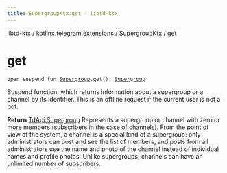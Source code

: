```yaml
---
title: SupergroupKtx.get - libtd-ktx
---
```


[libtd-ktx](../../index.html) / [kotlinx.telegram.extensions](../index.html) / [SupergroupKtx](index.html) / [get](./get.html)

# get

`open suspend fun `[`Supergroup`](https://tdlibx.github.io/td/docs/org/drinkless/td/libcore/telegram/TdApi.Supergroup.html)`.get(): `[`Supergroup`](https://tdlibx.github.io/td/docs/org/drinkless/td/libcore/telegram/TdApi.Supergroup.html)

Suspend function, which returns information about a supergroup or a channel by its identifier.
This is an offline request if the current user is not a bot.

**Return**
[TdApi.Supergroup](https://tdlibx.github.io/td/docs/org/drinkless/td/libcore/telegram/TdApi.Supergroup.html) Represents a supergroup or channel with zero or more members
(subscribers in the case of channels). From the point of view of the system, a channel is a
special kind of a supergroup: only administrators can post and see the list of members, and posts
from all administrators use the name and photo of the channel instead of individual names and
profile photos. Unlike supergroups, channels can have an unlimited number of subscribers.


